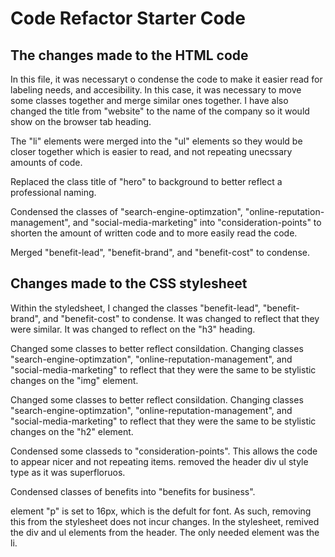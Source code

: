 # Code Refactor Starter Code

## The changes made to the HTML code
In this file, it was necessaryt o condense the code to make it easier read for labeling needs, and accesibility. In this case, it was necessary to move some classes together and merge similar ones together. I have also changed the title from "website" to the name of the company so it would show on the browser tab heading.

The "li" elements were merged into the "ul" elements so they would be closer together which is easier to read, and not repeating unecssary amounts of code.

Replaced the class title of "hero" to background to better reflect a professional naming.

Condensed the classes of "search-engine-optimzation", "online-reputation-management", and "social-media-marketing" into "consideration-points" to shorten the amount of written code and to more easily read the code.

Merged "benefit-lead", "benefit-brand", and "benefit-cost" to condense.

## Changes made to the CSS stylesheet
Within the styledsheet, I changed the classes "benefit-lead", "benefit-brand", and "benefit-cost" to condense. It was changed to reflect that they were similar. It was changed to reflect on the "h3" heading.

Changed some classes to better reflect consildation. Changing classes "search-engine-optimzation", "online-reputation-management", and "social-media-marketing" to reflect that they were the same to be stylistic changes on the "img" element.

Changed some classes to better reflect consildation. Changing classes "search-engine-optimzation", "online-reputation-management", and "social-media-marketing" to reflect that they were the same to be stylistic changes on the "h2" element.

Condensed some classeds to "consideration-points". This allows the code to appear nicer and not repeating items.
removed the header div ul style type as it was superfloruos.

Condensed classes of benefits into "benefits for business".

element "p" is set to 16px, which is the defult for font. As such, removing this from the stylesheet does not incur changes.
In the stylesheet, remived the div and ul elements from the header. The only needed element was the li.